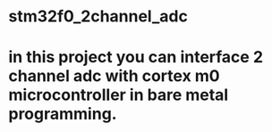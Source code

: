 # stm32f0_2channel_adc
# in this project you can interface 2 channel adc with cortex m0 microcontroller in bare metal programming.
